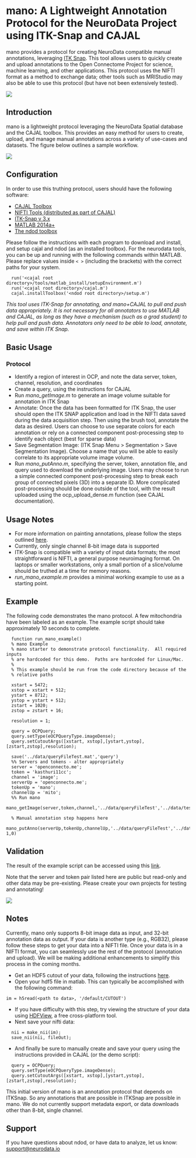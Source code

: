 # mano:  A Lightweight Annotation Protocol for the NeuroData Project using ITK-Snap and CAJAL 

mano provides a protocol for creating NeuroData compatible manual annotations, leveraging [ITK Snap](http://www.itksnap.org/).  This tool allows users to quickly create and upload annotations to the Open Connectome Project for science, machine learning, and other applications.  This protocol uses the NIFTI format as a method to exchange data; other tools such as MRIStudio may also be able to use this protocol (but have not been extensively tested).

![](images/ndod/mano_itk_example.jpg)

## Introduction

mano is a lightweight protocol leveraging the NeuroData Spatial database and the CAJAL toolbox.  This provides an easy method for users to create, upload, and manage manual annotations across a variety of use-cases and datasets.  The figure below outlines a sample workflow.

![](./images/ndod/mano_intro.png)

## Configuration

In order to use this truthing protocol, users should have the following software:

 * [CAJAL Toolbox](http://github.com/openconnectome/cajal)
 * [NIFTI Tools (distributed as part of CAJAL)](http://www.mathworks.com/matlabcentral/fileexchange/8797-tools-for-nifti-and-analyze-image)
 * [ITK-Snap v 3.x](http://www.itksnap.org/)
 * [MATLAB 2014a+](http://www.mathworks.com)
 * [The ndod toolbox](http://github.com/openconnectome/mano)

 Please follow the instructions with each program to download and install, and setup cajal and ndod (as an installed toolbox).
 For the neurodata tools, you can be up and running with the following commands within MATLAB.  Please replace values inside ```< >``` (including the brackets) with the correct paths for your system.

 ~~~
   run('<cajal root directory>/tools/matlab_install/setupEnvironment.m')
   run('<cajal root directory>/cajal.m')
   cajal.installToolbox('<ndod root directory>/setup.m')
~~~
*This tool uses ITK-Snap for annotating, and mano+CAJAL to pull and push data appropriately.  It is not necessary for all annotators to use MATLAB and CAJAL, as long as they have a mechanism (such as a grad student) to help pull and push data.  Annotators only need to be able to load, annotate, and save within ITK Snap.*

## Basic Usage

### Protocol

- Identify a region of interest in OCP, and note the data server, token, channel, resolution, and coordinates
- Create a query, using the instructions for CAJAL
- Run *mano_getImage.m* to generate an image volume suitable for annotation in ITK Snap
- Annotate: Once the data has been formatted for ITK Snap, the user should open the ITK SNAP application and load in the NIFTI data saved during the data acquisition step. Then using the brush tool, annotate the data as desired. Users can choose to use separate colors for each annotation or rely on a connected component post-processing step to identify each object (best for sparse data)
- Save Segmentation Image: (ITK Snap Menu > Segmentation > Save Segmentation Image). Choose a name that you will be able to easily correlate to its appropriate volume image volume.
- Run *mano_putAnno.m*, specifying the server, token, annotation file, and query used to download the underlying image. Users may choose to run a simple connected component post-processing step to break each group of connected pixels (3D) into a separate ID. More complicated post-processing should be done outside of the tool, with the result uploaded using the ocp_upload_dense.m function (see CAJAL documentation).

Usage Notes
-----------

- For more information on painting annotations, please follow the steps outlined [here](http://www.itksnap.org/pmwiki/pmwiki.php?n=Documentation.TutorialSectionManualSegmentation).
- Currently, only single channel 8-bit image data is supported
- ITK-Snap is compatible with a variety of input data formats; the most straightforward is NIFTI, a general purpose neuroimaging format. On laptops or smaller workstations, only a small portion of a slice/volume should be truthed at a time for memory reasons.
- *run_mano_example.m* provides a minimal working example to use as a starting point.

Example
-------

The following code demonstrates the mano protocol.  A few mitochondria have been labeled as an example.  The example script should take approximately 10 seconds to complete.

~~~
  function run_mano_example()
  % mano Example
  % mano starter to demonstrate protocol functionality.  All required inputs
  % are hardcoded for this demo.  Paths are hardcoded for Linux/Mac.
  %
  % This example should be run from the code directory because of the
  % relative paths

  xstart = 5472;
  xstop = xstart + 512;
  ystart = 8712;
  ystop = ystart + 512;
  zstart = 1020;
  zstop = zstart + 16;

  resolution = 1;

  query = OCPQuery;
  query.setType(eOCPQueryType.imageDense);
  query.setCutoutArgs([xstart, xstop],[ystart,ystop],[zstart,zstop],resolution);

  save('../data/queryFileTest.mat','query')
  %% Servers and tokens - alter appropriately
  server = 'openconnecto.me';
  token = 'kasthuri11cc';
  channel = 'image';
  serverUp = 'openconnecto.me';
  tokenUp = 'mano';
  channelUp = 'mito';
  %% Run mano
  mano_getImage(server,token,channel,'../data/queryFileTest','../data/testitk.nii',0)

  % Manual annotation step happens here
  mano_putAnno(serverUp,tokenUp,channelUp,'../data/queryFileTest','../data/mito_seg_example.nii.gz','RAMONOrganelle', 1,0)
~~~

Validation
----------

The result of the example script can be accessed using this [link](http://openconnecto.me/ocp/overlay/0.6/openconnecto.me/kasthuri11cc/image/openconnecto.me/mano/mito/xy/1/5472,5972/8712,9212/1031/).

Note that the server and token pair listed here are public but read-only and other data may be pre-existing.  Please create your own projects for testing and annotating!

![](./images/ndod/mano_example_v2.png)

Notes
-----

Currently, mano only supports 8-bit image data as input, and 32-bit annotation data as output.  If your data is another type (e.g., RGB32), please follow these steps to get your data into a NIFTI file.
Once your data is in a NIFTI format, you can seamlessly use the rest of the protocol (annotation and upload).  We will be making additional enhancements to simplify this process in the coming months.

- Get an HDF5 cutout of your data, following the instructions [here](http://docs.neurodata.io/open-connectome/api/data_api.html#get).
- Open your hdf5 file in matlab.  This can typically be accomplished with the following command:  

~~~
im = h5read(<path to data>, '/default/CUTOUT')
~~~

- If you have difficulty with this step, try viewing the structure of your data using [HDFView](https://www.hdfgroup.org/products/java/hdfview/), a free cross-platform tool.
- Next save your nifti data:

~~~
  nii = make_nii(im);
  save_nii(nii, fileOut);
~~~

- And finally be sure to manually create and save your query using the instructions provided in CAJAL (or the demo script):

~~~
  query = OCPQuery;
  query.setType(eOCPQueryType.imageDense);
  query.setCutoutArgs([xstart, xstop],[ystart,ystop],[zstart,zstop],resolution);
~~~

This initial version of mano is an annotation protocol that depends on ITKSnap.  So any annotations that are possible in ITKSnap are possible in mano.  We do not currently support metadata export, or data downloads other than 8-bit, single channel. 

## Support

If you have questions about ndod, or have data to analyze, let us know:  support@neurodata.io
